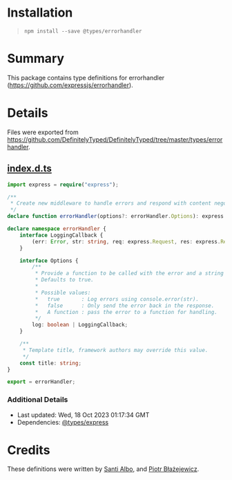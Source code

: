 # Installation
> `npm install --save @types/errorhandler`

# Summary
This package contains type definitions for errorhandler (https://github.com/expressjs/errorhandler).

# Details
Files were exported from https://github.com/DefinitelyTyped/DefinitelyTyped/tree/master/types/errorhandler.
## [index.d.ts](https://github.com/DefinitelyTyped/DefinitelyTyped/tree/master/types/errorhandler/index.d.ts)
````ts
import express = require("express");

/**
 * Create new middleware to handle errors and respond with content negotiation.
 */
declare function errorHandler(options?: errorHandler.Options): express.ErrorRequestHandler;

declare namespace errorHandler {
    interface LoggingCallback {
        (err: Error, str: string, req: express.Request, res: express.Response): void;
    }

    interface Options {
        /**
         * Provide a function to be called with the error and a string representation of the erro
         * Defaults to true.
         *
         * Possible values:
         *   true       : Log errors using console.error(str).
         *   false      : Only send the error back in the response.
         *   A function : pass the error to a function for handling.
         */
        log: boolean | LoggingCallback;
    }

    /**
     * Template title, framework authors may override this value.
     */
    const title: string;
}

export = errorHandler;

````

### Additional Details
 * Last updated: Wed, 18 Oct 2023 01:17:34 GMT
 * Dependencies: [@types/express](https://npmjs.com/package/@types/express)

# Credits
These definitions were written by [Santi Albo](https://github.com/santialbo), and [Piotr Błażejewicz](https://github.com/peterblazejewicz).
